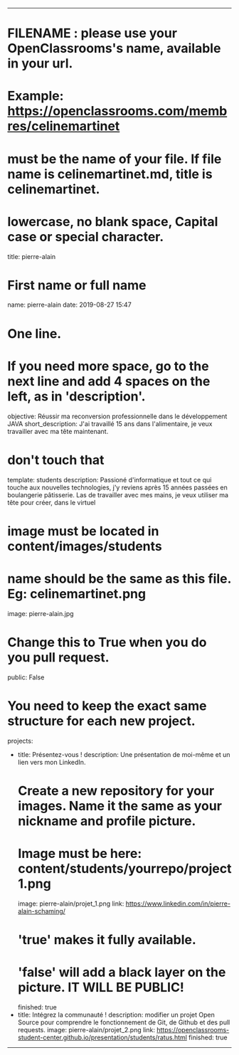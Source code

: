 ---


# FILENAME : please use your OpenClassrooms's name, available in your url.
# Example: https://openclassrooms.com/membres/celinemartinet
# must be the name of your file. If file name is celinemartinet.md, title is celinemartinet.
# lowercase, no blank space, Capital case or special character.
title: pierre-alain


# First name or full name
name: pierre-alain
date: 2019-08-27 15:47


# One line.
# If you need more space, go to the next line and add 4 spaces on the left, as in 'description'.
objective: Réussir ma reconversion professionnelle dans le développement JAVA
short_description: J'ai travaillé 15 ans dans l'alimentaire, je veux travailler avec ma tête maintenant.


# don't touch that
template: students
description:
    Passioné d'informatique et tout ce qui touche aux nouvelles technologies, j'y reviens après 15 années passées en boulangerie pâtisserie. Las de travailler avec mes mains, je veux utiliser ma tête pour créer, dans le virtuel


# image must be located in content/images/students
# name should be the same as this file. Eg: celinemartinet.png
image: pierre-alain.jpg


# Change this to True when you do you pull request.
public: False


# You need to keep the exact same structure for each new project.
projects:
  - title: Présentez-vous !
    description: Une présentation de moi-même et un lien vers mon LinkedIn.
    # Create a new repository for your images. Name it the same as your nickname and profile picture.
    # Image must be here: content/students/yourrepo/project1.png
    image: pierre-alain/projet_1.png
    link: https://www.linkedin.com/in/pierre-alain-schaming/
    # 'true' makes it fully available.
    # 'false' will add a black layer on the picture. IT WILL BE PUBLIC!
    finished: true
  - title: Intégrez la communauté !
    description: modifier un projet Open Source pour comprendre le fonctionnement de Git, de Github et des pull requests. 
    image: pierre-alain/projet_2.png
    link: https://openclassrooms-student-center.github.io/presentation/students/ratus.html
    finished: true
---